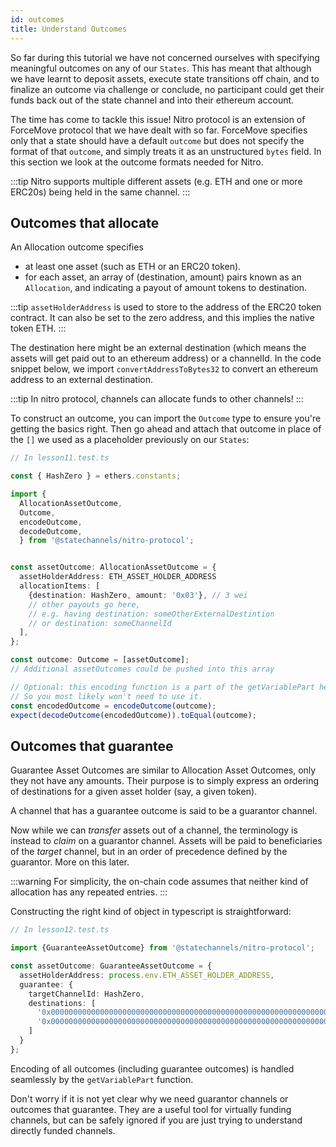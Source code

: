 ```yaml
---
id: outcomes
title: Understand Outcomes
---
```


So far during this tutorial we have not concerned ourselves with specifying meaningful outcomes on any of our `States`. This has meant that although we have learnt to deposit assets, execute state transitions off chain, and to finalize an outcome via challenge or conclude, no participant could get their funds back out of the state channel and into their ethereum account.

The time has come to tackle this issue!
Nitro protocol is an extension of ForceMove protocol that we have dealt with so far. ForceMove specifies only that a state should have a default `outcome` but does not specify the format of that `outcome`, and simply treats it as an unstructured `bytes` field. In this section we look at the outcome formats needed for Nitro.

:::tip
Nitro supports multiple different assets (e.g. ETH and one or more ERC20s) being held in the same channel.
:::

## Outcomes that allocate

An Allocation outcome specifies

- at least one asset (such as ETH or an ERC20 token).
- for each asset, an array of (destination, amount) pairs known as an `Allocation`, and indicating a payout of amount tokens to destination.

:::tip
`assetHolderAddress` is used to store to the address of the ERC20 token contract. It can also be set to the zero address, and this implies the native token ETH.
:::

The destination here might be an external destination (which means the assets will get paid out to an ethereum address) or a channelId. In the code snippet below, we import `convertAddressToBytes32` to convert an ethereum address to an external destination.

:::tip
In nitro protocol, channels can allocate funds to other channels!
:::

To construct an outcome, you can import the `Outcome` type to ensure you're getting the basics right. Then go ahead and attach that outcome in place of the `[]` we used as a placeholder previously on our `States`:

```typescript
// In lesson11.test.ts

const { HashZero } = ethers.constants;

import {
  AllocationAssetOutcome,
  Outcome,
  encodeOutcome,
  decodeOutcome,
  } from '@statechannels/nitro-protocol';


const assetOutcome: AllocationAssetOutcome = {
  assetHolderAddress: ETH_ASSET_HOLDER_ADDRESS
  allocationItems: [
    {destination: HashZero, amount: '0x03'}, // 3 wei
    // other payouts go here,
    // e.g. having destination: someOtherExternalDestintion
    // or destination: someChannelId
  ],
};

const outcome: Outcome = [assetOutcome];
// Additional assetOutcomes could be pushed into this array

// Optional: this encoding function is a part of the getVariablePart helper function that we are already using
// So you most likely won't need to use it.
const encodedOutcome = encodeOutcome(outcome);
expect(decodeOutcome(encodedOutcome)).toEqual(outcome);
```

## Outcomes that guarantee

Guarantee Asset Outcomes are similar to Allocation Asset Outcomes, only they not have any amounts. Their purpose is to simply express an ordering of destinations for a given asset holder (say, a given token).

A channel that has a guarantee outcome is said to be a guarantor channel.

Now while we can _transfer_ assets out of a channel, the terminology is instead to _claim_ on a guarantor channel. Assets will be paid to beneficiaries of the _target_ channel, but in an order of precedence defined by the guarantor. More on this later.

:::warning
For simplicity, the on-chain code assumes that neither kind of allocation has any repeated entries.
:::

Constructing the right kind of object in typescript is straightforward:

```typescript
// In lesson12.test.ts

import {GuaranteeAssetOutcome} from '@statechannels/nitro-protocol';

const assetOutcome: GuaranteeAssetOutcome = {
  assetHolderAddress: process.env.ETH_ASSET_HOLDER_ADDRESS,
  guarantee: {
    targetChannelId: HashZero,
    destinations: [
      '0x000000000000000000000000000000000000000000000000000000000000000b',
      '0x000000000000000000000000000000000000000000000000000000000000000a'
    ]
  }
};
```

Encoding of all outcomes (including guarantee outcomes) is handled seamlessly by the `getVariablePart` function.

Don't worry if it is not yet clear why we need guarantor channels or outcomes that guarantee. They are a useful tool for virtually funding channels, but can be safely ignored if you are just trying to understand directly funded channels.
